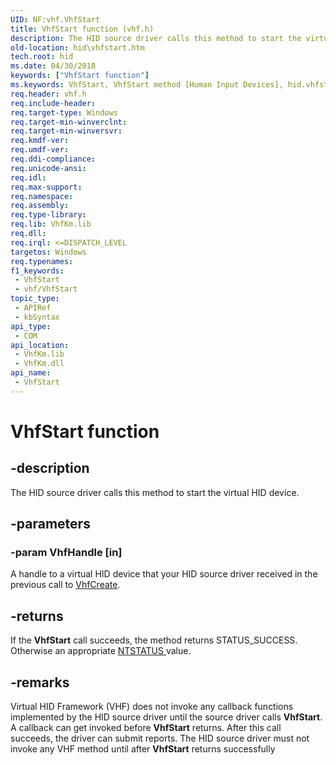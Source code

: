 ```yaml
---
UID: NF:vhf.VhfStart
title: VhfStart function (vhf.h)
description: The HID source driver calls this method to start the virtual HID device.
old-location: hid\vhfstart.htm
tech.root: hid
ms.date: 04/30/2018
keywords: ["VhfStart function"]
ms.keywords: VhfStart, VhfStart method [Human Input Devices], hid.vhfstart, vhf/VhfStart
req.header: vhf.h
req.include-header: 
req.target-type: Windows
req.target-min-winverclnt: 
req.target-min-winversvr: 
req.kmdf-ver: 
req.umdf-ver: 
req.ddi-compliance: 
req.unicode-ansi: 
req.idl: 
req.max-support: 
req.namespace: 
req.assembly: 
req.type-library: 
req.lib: VhfKm.lib
req.dll: 
req.irql: <=DISPATCH_LEVEL
targetos: Windows
req.typenames: 
f1_keywords:
 - VhfStart
 - vhf/VhfStart
topic_type:
 - APIRef
 - kbSyntax
api_type:
 - COM
api_location:
 - VhfKm.lib
 - VhfKm.dll
api_name:
 - VhfStart
---
```


# VhfStart function


## -description

The HID source driver calls this method to start the virtual HID device.

## -parameters

### -param VhfHandle [in]


A handle to a virtual HID device that your HID source driver received in the previous call to <a href="/windows-hardware/drivers/ddi/vhf/nf-vhf-vhfcreate">VhfCreate</a>.

## -returns

If the <b>VhfStart</b> call succeeds, the method returns STATUS_SUCCESS. Otherwise an appropriate <a href="/windows-hardware/drivers/kernel/ntstatus-values">NTSTATUS </a> value.

## -remarks

Virtual HID Framework (VHF) does not invoke any callback functions implemented by the HID source driver until the source driver calls <b>VhfStart</b>. A callback can get invoked before <b>VhfStart</b> returns.  After this call succeeds, the driver can  submit reports. The HID source driver must not invoke any VHF method until after <b>VhfStart</b> returns successfully
